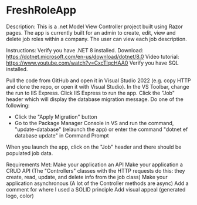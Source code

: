 # FreshRoleApp
Description: 
This is a .net Model View Controller project built using Razor pages. 
The app is currently built for an admin to create, edit, view and delete job roles within a company. The user can view each job description. 

Instructions:
Verify you have .NET 8 installed. 
Download: https://dotnet.microsoft.com/en-us/download/dotnet/8.0
Video tutorial: https://www.youtube.com/watch?v=CxcTlqcHAA0
Verify you have SQL installed. 

Pull the code from GitHub and open it in Visual Studio 2022 (e.g. copy HTTP and clone the repo, or open it with Visual Studio).
In the VS Toolbar, change the run to IIS Express. 
Click IIS Express to run the app. 
Click the "Job" header which will display the database migration message. 
Do one of the following: 
- Click the "Apply Migration" button
- Go to the Package Manager Console in VS and run the command, "update-database" (relaunch the app) or enter the command "dotnet ef database update" in Command Prompt

When you launch the app, click on the "Job" header and there should be populated job data. 


Requirements Met:
Make your application an API
Make your application a CRUD API (The "Controllers" classes with the HTTP requests do this: they create, read, update, and delete info from the job class)
Make your application asynchronous (A lot of the Controller methods are async)
Add a comment for where I used a SOLID principle
Add visual appeal (generated logo, color)
